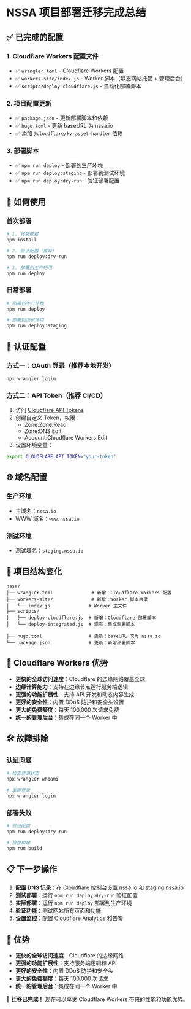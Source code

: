 # NSSA 项目部署迁移完成总结

## ✅ 已完成的配置

### 1. Cloudflare Workers 配置文件
- ✅ `wrangler.toml` - Cloudflare Workers 配置
- ✅ `workers-site/index.js` - Worker 脚本（静态网站托管 + 管理后台）
- ✅ `scripts/deploy-cloudflare.js` - 自动化部署脚本

### 2. 项目配置更新
- ✅ `package.json` - 更新部署脚本和依赖
- ✅ `hugo.toml` - 更新 baseURL 为 nssa.io
- ✅ 添加 `@cloudflare/kv-asset-handler` 依赖

### 3. 部署脚本
- ✅ `npm run deploy` - 部署到生产环境
- ✅ `npm run deploy:staging` - 部署到测试环境  
- ✅ `npm run deploy:dry-run` - 验证部署配置


## 🚀 如何使用

### 首次部署
```bash
# 1. 安装依赖
npm install

# 2. 验证配置（推荐）
npm run deploy:dry-run

# 3. 部署到生产环境
npm run deploy
```

### 日常部署
```bash
# 部署到生产环境
npm run deploy

# 部署到测试环境
npm run deploy:staging
```

## 🔧 认证配置

### 方式一：OAuth 登录（推荐本地开发）
```bash
npx wrangler login
```

### 方式二：API Token（推荐 CI/CD）
1. 访问 [Cloudflare API Tokens](https://dash.cloudflare.com/profile/api-tokens)
2. 创建自定义 Token，权限：
   - Zone:Zone:Read
   - Zone:DNS:Edit  
   - Account:Cloudflare Workers:Edit
3. 设置环境变量：
```bash
export CLOUDFLARE_API_TOKEN="your-token"
```

## 🌐 域名配置

### 生产环境
- 主域名：`nssa.io`
- WWW 域名：`www.nssa.io`

### 测试环境
- 测试域名：`staging.nssa.io`

## 📁 项目结构变化

```
nssa/
├── wrangler.toml              # 新增：Cloudflare Workers 配置
├── workers-site/              # 新增：Worker 脚本目录
│   └── index.js              # Worker 主文件
├── scripts/
│   ├── deploy-cloudflare.js  # 新增：Cloudflare 部署脚本
│   └── deploy-integrated.js  # 现有：集成部署脚本

├── hugo.toml                 # 更新：baseURL 改为 nssa.io
└── package.json              # 更新：新增部署脚本
```

## 🎯 Cloudflare Workers 优势

- **更快的全球访问速度**：Cloudflare 的边缘网络覆盖全球
- **边缘计算能力**：支持在边缘节点运行服务端逻辑
- **更强的功能扩展性**：支持 API 开发和动态内容生成
- **更好的安全性**：内置 DDoS 防护和安全头设置
- **更大的免费额度**：每天 100,000 次请求免费
- **统一的管理后台**：集成在同一个 Worker 中

## 🛠️ 故障排除

### 认证问题
```bash
# 检查登录状态
npx wrangler whoami

# 重新登录
npx wrangler login
```

### 部署失败
```bash
# 验证配置
npm run deploy:dry-run

# 检查构建
npm run build
```



## 📋 下一步操作

1. **配置 DNS 记录**：在 Cloudflare 控制台设置 nssa.io 和 staging.nssa.io
2. **测试部署**：运行 `npm run deploy:dry-run` 验证配置
3. **实际部署**：运行 `npm run deploy` 部署到生产环境
4. **验证功能**：测试网站所有页面和功能
5. **设置监控**：配置 Cloudflare Analytics 和告警

## 🎯 优势

- **更快的全球访问速度**：Cloudflare 的边缘网络
- **更强的功能扩展性**：支持服务端逻辑和 API
- **更好的安全性**：内置 DDoS 防护和安全头
- **更大的免费额度**：每天 100,000 次请求
- **统一的管理后台**：集成在同一个 Worker 中

🎉 **迁移已完成！** 现在可以享受 Cloudflare Workers 带来的性能和功能优势。

